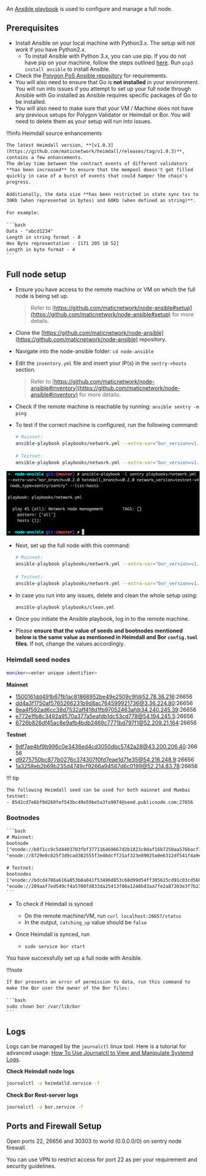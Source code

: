 
An [Ansible playbook](https://docs.ansible.com/ansible/latest/user_guide/playbooks_intro.html) is used to
configure and manage a full node. 

## Prerequisites

- Install Ansible on your local machine with Python3.x. The setup will not work if you have Python2.x.
    - To install Ansible with Python 3.x, you can use pip. If you do not have pip on your machine,
      follow the steps outlined [here](https://pip.pypa.io/en/stable/). Run `pip3 install ansible` to install
      Ansible.
- Check the [Polygon PoS Ansible repository](https://github.com/maticnetwork/node-ansible#requirements) for
  requirements.
- You will also need to ensure that Go is **not installed** in your environment. You will run into issues if you attempt to set up your full node through Ansible with Go installed as Ansible requires specific packages of Go to be installed.
- You will also need to make sure that your VM / Machine does not have any previous setups for Polygon Validator or Heimdall or Bor. You will need to delete them as your setup will run into issues.

!!!info
    Heimdall source enhancements

    The latest Heimdall version, **[v1.0.3](https://github.com/maticnetwork/heimdall/releases/tag/v1.0.3)**, contains a few enhancements.
    The delay time between the contract events of different validators **has been increased** to ensure that the mempool doesn't get filled quickly in case of a burst of events that could hamper the chain's progress.

    Additionally, the data size **has been restricted in state sync txs to 30Kb (when represented in bytes) and 60Kb (when defined as string)**.

    For example:

    ```bash
    Data - "abcd1234"
    Length in string format - 8
    Hex Byte representation - [171 205 18 52]
    Length in byte format - 4
    ```
    

## Full node setup

- Ensure you have access to the remote machine or VM on which the full node is being set up.
  > Refer to [https://github.com/maticnetwork/node-ansible#setup](https://github.com/maticnetwork/node-ansible#setup) for more details.
- Clone the [https://github.com/maticnetwork/node-ansible](https://github.com/maticnetwork/node-ansible) repository.
- Navigate into the node-ansible folder: `cd node-ansible`
- Edit the `inventory.yml` file and insert your IP(s) in the `sentry->hosts` section.
  > Refer to [https://github.com/maticnetwork/node-ansible#inventory](https://github.com/maticnetwork/node-ansible#inventory) for more details.
- Check if the remote machine is reachable by running: `ansible sentry -m ping`
- To test if the correct machine is configured, run the following command:

  ```bash
  # Mainnet:
  ansible-playbook playbooks/network.yml --extra-var="bor_version=v1.0.0 heimdall_version=v1.0.3 network=mainnet node_type=sentry" --list-hosts

  # Testnet:
  ansible-playbook playbooks/network.yml --extra-var="bor_version=v1.1.0 heimdall_version=v1.0.3 network=mumbai node_type=sentry" --list-hosts
  ```

![Figure: Full node mumbai](../../../img/pos/full-node-mumbai.png)

- Next, set up the full node with this command:

  ```bash
  # Mainnet:
  ansible-playbook playbooks/network.yml --extra-var="bor_version=v1.1.0 heimdall_version=v1.0.3 network=mainnet node_type=sentry"

  # Testnet:
  ansible-playbook playbooks/network.yml --extra-var="bor_version=v1.0.0 heimdall_version=v1.0.3 network=mumbai node_type=sentry"
  ```

- In case you run into any issues, delete and clean the whole setup using:
  ```
  ansible-playbook playbooks/clean.yml
  ```

- Once you initiate the Ansible playbook, log in to the remote machine.

- Please **ensure that the value of seeds and bootnodes mentioned below is the same value as mentioned in Heimdall and Bor `config.toml` files**. If not, change the values accordingly.

### Heimdall seed nodes

```bash
moniker=<enter unique identifier>
```
**Mainnet**

- 1500161dd491b67fb1ac81868952be49e2509c9f@52.78.36.216:26656
- dd4a3f1750af5765266231b9d8ac764599921736@3.36.224.80:26656
- 8ea4f592ad6cc38d7532aff418d1fb97052463af@34.240.245.39:26656
- e772e1fb8c3492a9570a377a5eafdb1dc53cd778@54.194.245.5:26656
- 6726b826df45ac8e9afb4bdb2469c7771bd797f1@52.209.21.164:26656

**Testnet**

- 9df7ae4bf9b996c0e3436ed4cd3050dbc5742a28@43.200.206.40:26656
- d9275750bc877b0276c374307f0fd7eae1d71e35@54.216.248.9:26656
- 1a3258eb2b69b235d4749cf9266a94567d6c0199@52.214.83.78:26656
  
!!! tip

    The following Heimdall seed can be used for both mainnet and Mumbai testnet:
    - 8542cd7e6bf9d260fef543bc49e59be5a3fa9074@seed.publicnode.com:27656

### Bootnodes

    ```bash
    # Mainnet:
    bootnode ["enode://b8f1cc9c5d4403703fbf377116469667d2b1823c0daf16b7250aa576bacf399e42c3930ccfcb02c5df6879565a2b8931335565f0e8d3f8e72385ecf4a4bf160a@3.36.224.80:30303", "enode://8729e0c825f3d9cad382555f3e46dcff21af323e89025a0e6312df541f4a9e73abfa562d64906f5e59c51fe6f0501b3e61b07979606c56329c020ed739910759@54.194.245.5:30303"]

    # Testnet:
    bootnodes ["enode://bdcd4786a616a853b8a041f53496d853c68d99d54ff305615cd91c03cd56895e0a7f6e9f35dbf89131044e2114a9a782b792b5661e3aff07faf125a98606a071@43.200.206.40:30303", "enode://209aaf7ed549cf4a5700fd833da25413f80a1248bd3aa7fe2a87203e3f7b236dd729579e5c8df61c97bf508281bae4969d6de76a7393bcbd04a0af70270333b3@54.216.248.9:30303"]
    ```

- To check if Heimdall is synced
    - On the remote machine/VM, run `curl localhost:26657/status`
    - In the output, `catching_up` value should be `false`

- Once Heimdall is synced, run
    - `sudo service bor start`

You have successfully set up a full node with Ansible.

!!!note
    
    If Bor presents an error of permission to data, run this command to make the Bor user the owner of the Bor files:

    ```bash
    sudo chown bor /var/lib/bor
    ```

## Logs

Logs can be managed by the `journalctl` linux tool. Here is a tutorial for advanced usage: [How To Use Journalctl to View and Manipulate Systemd Logs](https://www.digitalocean.com/community/tutorials/how-to-use-journalctl-to-view-and-manipulate-systemd-logs).

**Check Heimdall node logs**

```bash
journalctl -u heimdalld.service -f
```

**Check Bor Rest-server logs**

```bash
journalctl -u bor.service -f
```

## Ports and Firewall Setup

Open ports 22, 26656 and 30303 to world (0.0.0.0/0) on sentry node firewall.

You can use VPN to restrict access for port 22 as per your requirement and security guidelines.
